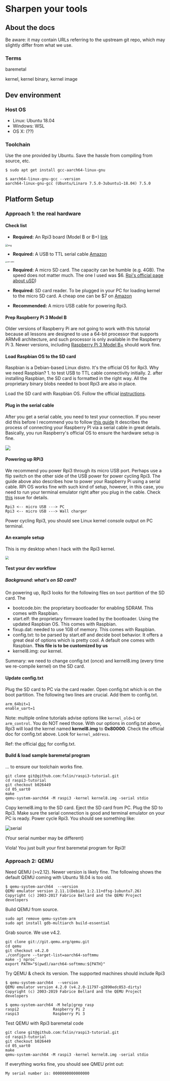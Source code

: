 # Sharpen your tools

## About the docs

Be aware: it may contain URLs referring to the upstream git repo, which may slightly differ from what we use. 

### Terms

baremetal

kernel, kernel binary, kernel image

## Dev environment

### Host OS

- Linux: Ubuntu 18.04
- Windows: WSL 
- OS X: (??)

### Toolchain

Use the one provided by Ubuntu. Save the hassle from compiling from source, etc.

```
$ sudo apt get install gcc-aarch64-linux-gnu 

$ aarch64-linux-gnu-gcc --version
aarch64-linux-gnu-gcc (Ubuntu/Linaro 7.5.0-3ubuntu1~18.04) 7.5.0
```

## Platform Setup 

### Approach 1: the real hardware 

#### Check list

* **Required:** An Rpi3 board (Model B or B+) [link](https://www.raspberrypi.org/products/raspberry-pi-3-model-b/)

<img src="figures\rpi3.jpg" alt="img" style="zoom: 50%;" />

* **Required:** A USB to TTL serial cable [Amazon](https://www.amazon.com/s/ref=nb_sb_noss_2?url=search-alias%3Daps&field-keywords=usb+to+ttl+serial+cable&rh=i%3Aaps%2Ck%3Ausb+to+ttl+serial+cable)

<img src="figures\uartcable.jpg" alt="uart-cable" style="zoom:33%;" />

* **Required:** A micro SD card. The capacity can be humble (e.g. 4GB). The speed does not matter much. The one I used was $6.  [Rpi's official page about uSD]([https://www.raspberrypi.org/documentation/installation/sd-cards.md))

* **Required:** SD card reader. To be plugged in your PC for loading kernel to the micro SD card. A cheap one can be $7 on [Amazon](https://www.amazon.com/IOGEAR-MicroSD-Reader-Writer-GFR204SD/dp/B0046TJG1U)

* **Recommended:** A micro USB cable for powering Rpi3. 
#### Prep Raspberry Pi 3 Model B

Older versions of Raspberry Pi are not going to work with this tutorial because all lessons are designed to use a 64-bit processor that supports ARMv8 architecture, and such processor is only available in the Raspberry Pi 3. Newer versions, including [Raspberry Pi 3 Model B+](https://www.raspberrypi.org/products/raspberry-pi-3-model-b-plus/) should work fine. 

#### Load Raspbian OS to the SD card

Raspbian is a Debian-based Linux distro. It's the official OS for Rpi3. Why we need Raspbian? 1. to test USB to TTL cable connectivity initially. 2. after installing Raspbian, the SD card is formatted in the right way. All the proprietary binary blobs needed to boot Rpi3 are also in place. 

Load the SD card with Raspbian OS. Follow the official [instructions](https://www.raspberrypi.org/downloads/raspbian/). 

#### Plug in the serial cable

After you get a serial cable, you need to test your connection. If you never did this before I recommend you to follow [this guide](https://cdn-learn.adafruit.com/downloads/pdf/adafruits-raspberry-pi-lesson-5-using-a-console-cable.pdf) It describes the process of connecting your Raspberry PI via a serial cable in great details. Basically, you run Raspberry's official OS to ensure the hardware setup is fine. 

![](https://cdn-learn.adafruit.com/assets/assets/000/035/695/small360/learn_raspberry_pi_piconsole_bb.png?1473736644)

#### Powering up RPi3

We recommend you power Rpi3 through its micro USB port. Perhaps use a flip switch on the other side of the USB power for power cycling Rpi3. The guide above also describes how to power your Raspberry Pi using a serial cable. RPi OS works fine with such kind of setup, however, in this case, you need to run your terminal emulator right after you plug in the cable. Check [this](https://github.com/s-matyukevich/raspberry-pi-os/issues/2) issue for details.

``` 
Rpi3 <-- micro USB ---> PC
Rpi3 <-- micro USB ---> Wall charger
```

Power cycling Rpi3, you should see Linux kernel console output on PC terminal. 

#### An example setup

This is my desktop when I hack with the Rpi3 kernel. 

<img src="figures/setup.png" style="zoom:67%;" />

#### Test your dev workflow

##### Background: what's on SD card?

On powering up, Rpi3 looks for the following files on `boot` partition of the SD card. The  

* bootcode.bin: the proprietary bootloader for enabling SDRAM. This comes with Raspbian. 
* start.elf: the proprietary firmware loaded by the bootloader. Using the updated Raspbian OS. This comes with Raspbian. 
* fixup.dat: needed to use 1GB of memory. This comes with Raspbian. 
* config.txt: to be parsed by start.elf and decide boot behavior. It offers a great deal of options which is pretty cool. A default one comes with Raspbian. **This file is to be customized by us** 
* kernel8.img: our kernel. 

Summary: we need to change config.txt (once) and kernel8.img (every time we re-compile kernel) on the SD card. 

#### Update config.txt

Plug the SD card to PC via the card reader. Open config.txt which is on the boot partition. The following two lines are crucial. Add them to config.txt. 

```
arm_64bit=1
enable_uart=1
```

Note: multiple online tutorials advise options like `kernel_old=1` or `arm_control`. You do NOT need those. With our options in config.txt above, Rpi3 will load the kernel named **kernel8.img** to **0x80000**. Check the official doc for config.txt above. Look for `kernel_address`. 

Ref: the official [doc](https://www.raspberrypi.org/documentation/configuration/config-txt/boot.md) for config.txt. 

#### Build & load sample baremetal program

... to ensure our toolchain works fine. 

```
git clone git@github.com:fxlin/raspi3-tutorial.git
cd raspi3-tutorial
git checkout b026449
cd 05_uart0
make 
qemu-system-aarch64 -M raspi3 -kernel kernel8.img -serial stdio
```

Copy kernel8.img to the SD card. Eject the SD card from PC. Plug the SD to Rpi3. Make sure the serial connection is good and terminal emulator on your PC is ready. Power cycle Rpi3. You should see something like: 

![serial](figures/serial.png)

(Your serial number may be different)

Viola! You just built your first baremetal program for Rpi3! 

<!--### 4. Docker
Strictly speaking, Docker is not a required dependency. It is just convenient to use Docker to build source code of the lessons, especially for Mac and Windows users. Each lesson has `build.sh` script (or `build.bat` for windows users) This script uses Docker to build source code of the lesson. Instructions how to install docker for your platform can be found on the [official docker website]
(https://docs.docker.com/engine/installation/)  If for some reasons you want to avoid using Docker, you can install the [make utility](http://www.math.tau.ac.il/~danha/courses/software1/make-intro.html) as well as  `aarch64-linux-gnu` toolchain. If you are using Ubuntu you just need to install `gcc-aarch64-linux-gnu` and `build-essential` packages.
-->

### Approach 2: QEMU 

Need QEMU (>v2.12). Newer version is likely fine. The following shows the default QEMU coming with Ubuntu 18.04 is too old. 

```
$ qemu-system-aarch64  --version
QEMU emulator version 2.11.1(Debian 1:2.11+dfsg-1ubuntu7.26)
Copyright (c) 2003-2017 Fabrice Bellard and the QEMU Project developers
```

Build QEMU from source. 

```
sudo apt remove qemu-system-arm
sudo apt install gdb-multiarch build-essential
```

Grab source.  We use v4.2. 

```
git clone git://git.qemu.org/qemu.git
cd qemu
git checkout v4.2.0
./configure --target-list=aarch64-softmmu
make -j`nproc`
export PATH="$(pwd)/aarch64-softmmu:${PATH}"
```

Try QEMU & check its version. The supported machines should include Rpi3

```
$ qemu-system-aarch64  --version
QEMU emulator version 4.2.0 (v4.2.0-11797-g2890edc853-dirty)
Copyright (c) 2003-2019 Fabrice Bellard and the QEMU Project developers

$ qemu-system-aarch64 -M help|grep rasp
raspi2               Raspberry Pi 2
raspi3               Raspberry Pi 3
```

Test QEMU with Rpi3 baremetal code

```
git clone git@github.com:fxlin/raspi3-tutorial.git
cd raspi3-tutorial
git checkout b026449
cd 05_uart0
make 
qemu-system-aarch64 -M raspi3 -kernel kernel8.img -serial stdio
```

If everything works fine, you should see QMEU print out: 

```
My serial number is: 0000000000000000
```
